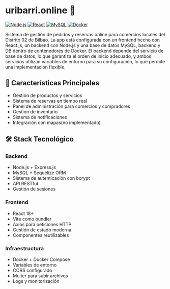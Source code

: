 # uribarri.online 🏪

[![Node.js](https://img.shields.io/badge/Node.js-339933?style=flat&logo=nodedotjs&logoColor=white)](https://nodejs.org/)
[![React](https://img.shields.io/badge/React-61DAFB?style=flat&logo=react&logoColor=black)](https://reactjs.org/)
[![MySQL](https://img.shields.io/badge/MySQL-4479A1?style=flat&logo=mysql&logoColor=white)](https://www.mysql.com/)
[![Docker](https://img.shields.io/badge/Docker-2496ED?style=flat&logo=docker&logoColor=white)](https://www.docker.com/)

Sistema de gestión de pedidos y reservas online para comercios locales del Distrito 02 de Bilbao.
La app está configurada con un frontend hecho con React.js, un backend con Node.js y una base de datos MySQL, backend y DB dentro de contenedores de Docker. El backend depende del servicio de base de datos, lo que garantiza el orden de inicio adecuado, y ambos servicios utilizan variables de entorno para su configuración, lo que permite una implementación flexible.

## 🌟 Características Principales

- Gestión de productos y servicios
- Sistema de reservas en tiempo real
- Panel de administración para comercios y compradores
- Gestión de inventario
- Sistema de notificaciones
- Integración con mapas(no implementado)

## 🛠️ Stack Tecnológico

### Backend
- Node.js + Express.js
- MySQL + Sequelize ORM
- Sistema de autenticación con bcrypt
- API RESTful
- Gestión de sesiones

### Frontend
- React 18+
- Vite como bundler
- Axios para peticiones HTTP
- Gestión de estado moderna
- Componentes reutilizables

### Infraestructura
- Docker + Docker Compose
- Variables de entorno
- CORS configurado
- Multer para subir archivos
- Logs y monitorización
